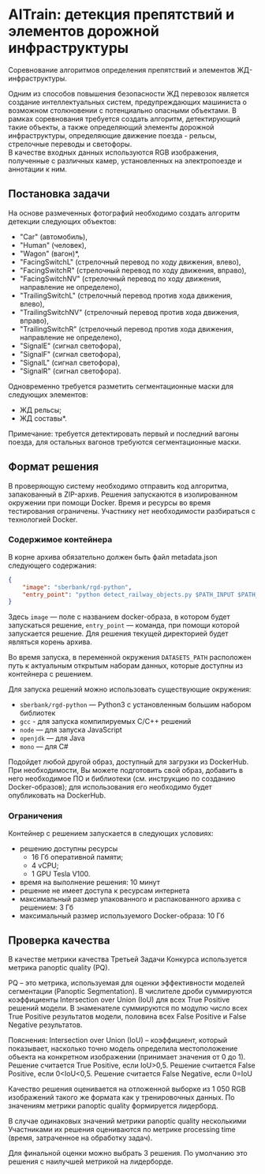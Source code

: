AITrain: детекция препятствий и элементов дорожной инфраструктуры
=================================

Соревнование алгоритмов определения препятствий и элементов ЖД-инфраструктуры.  

Одним из способов повышения безопасности ЖД перевозок является создание интеллектуальных систем, предупреждающих машиниста о возможном столкновении с потенциально опасными объектами. В рамках соревнования требуется создать алгоритм, детектирующий такие объекты, а также определяющий элементы дорожной инфраструктуры, определяющие движение поезда - рельсы, стрелочные переводы и светофоры.  
В качестве входных данных используются RGB изображения, полученные с различных камер, установленных на электропоезде и аннотации к ним.

## Постановка задачи

На основе размеченных фотографий необходимо создать алгоритм детекции следующих объектов:
- "Car" (автомобиль),
- "Human" (человек),
- "Wagon" (вагон)*,
- "FacingSwitchL" (стрелочный перевод по ходу движения, влево),
- "FacingSwitchR" (стрелочный перевод по ходу движения, вправо),
- "FacingSwitchNV" (стрелочный перевод по ходу движения, направление не определено),
-  "TrailingSwitchL" (стрелочный перевод против хода движения, влево),
- "TrailingSwitchNV" (стрелочный перевод против хода движения, вправо),
- "TrailingSwitchR" (стрелочный перевод против хода движения, направление не определено),
- "SignalE" (сигнал светофора),
- "SignalF" (сигнал светофора),
- "SignalL" (сигнал светофора),
- "SignalR" (сигнал светофора).

Одновременно требуется разметить сегментационные маски для следующих элементов:
 - ЖД рельсы;
 - ЖД составы*.

Примечание: требуется детектировать первый и последний вагоны поезда, для остальных вагонов требуются сегментационные маски.


## Формат решения

В проверяющую систему необходимо отправить код алгоритма, запакованный в ZIP-архив. Решения запускаются в изолированном окружении при помощи Docker. Время и ресурсы во время тестирования ограничены. Участнику нет необходимости разбираться с технологией Docker.

### Содержимое контейнера

В корне архива обязательно должен быть файл metadata.json следующего содержания:
```json
{
    "image": "sberbank/rgd-python",
    "entry_point": "python detect_railway_objects.py $PATH_INPUT $PATH_OUTPUT/output.csv"
}
```

Здесь `image` — поле с названием docker-образа, в котором будет запускаться решение, `entry_point` — команда, при помощи которой запускается решение. Для решения текущей директорией будет являться корень архива. 

Во время запуска, в переменной окружения `DATASETS_PATH` расположен путь к актуальным открытым наборам данных, которые доступны из контейнера с решением.

Для запуска решений можно использовать существующие окружения:

- `sberbank/rgd-python` — Python3 с установленным большим набором библиотек
- `gcc` - для запуска компилируемых C/C++ решений
- `node` — для запуска JavaScript
- `openjdk` — для Java
- `mono` — для C#

Подойдет любой другой образ, доступный для загрузки из DockerHub. При необходимости, Вы можете подготовить свой образ, добавить в него необходимое ПО и библиотеки (см. инструкцию по созданию Docker-образов); для использования его необходимо будет опубликовать на DockerHub.

### Ограничения

Контейнер с решением запускается в следующих условиях:

- решению доступны ресурсы
  - 16 Гб оперативной памяти;
  - 4 vCPU;
  - 1 GPU Tesla V100.
- время на выполнение решения: 10 минут
- решение не имеет доступа к ресурсам интернета
- максимальный размер упакованного и распакованного архива с решением: 3 Гб
- максимальный размер используемого Docker-образа: 10 Гб

## Проверка качества

В качестве метрики качества Третьей Задачи Конкурса используется метрика panoptic quality (PQ).

PQ – это метрика, используемая для оценки эффективности моделей сегментации (Panoptic Segmentation). В числителе дроби суммируются коэффициенты Intersection over Union (IoU) для всех True Positive решений модели. В знаменателе суммируются по модулю число всех True Positive результатов модели, половина всех False Positive и False Negative результатов.

Пояснения:
Intersection over Union (IoU) – коэффициент, который показывает, насколько точно модель определила местоположение объекта на конкретном изображении (принимает значения от 0 до 1).
Решение считается True Positive, если IoU>0,5.
Решение считается False Positive, если 0<IoU<0,5.
Решение считается False Negative, если 0=IoU

Качество решения оценивается на отложенной выборке из 1 050 RGB изображений такого же формата как у тренировочных данных. По значениям метрики panoptic quality формируется лидерборд.

В случае одинаковых значений метрики panoptic quality несколькими Участниками их решения оцениваются по метрике processing time (время, затраченное на обработку задач).  

Для финальной оценки можно выбрать 3 решения. По умолчанию это решения с наилучшей метрикой на лидерборде.
